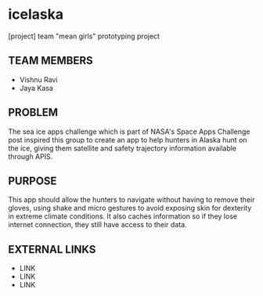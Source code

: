 # icelaska
[project] team "mean girls" prototyping project 


## TEAM MEMBERS

* Vishnu Ravi
* Jaya Kasa

## PROBLEM 

The sea ice apps challenge which is part of NASA's Space Apps Challenge post inspired this group to create an app to help hunters in Alaska hunt on the ice, giving them satellite and safety trajectory information available through APIS. 

## PURPOSE

This app should allow the hunters to navigate without having to remove their gloves, using shake and micro gestures to avoid exposing skin for dexterity in extreme climate conditions. It also caches information so if they lose internet connection, they still have access to their data.

## EXTERNAL LINKS

* LINK 
* LINK
* LINK